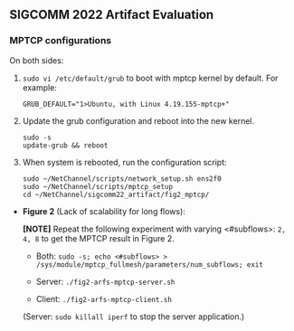 ## SIGCOMM 2022 Artifact Evaluation

### MPTCP configurations

On both sides:

1. `sudo vi /etc/default/grub` to boot with mptcp kernel by default. For example:  

   ```
   GRUB_DEFAULT="1>Ubuntu, with Linux 4.19.155-mptcp+"
   ```

2. Update the grub configuration and reboot into the new kernel.  

   ```
   sudo -s
   update-grub && reboot
   ```
   
3. When system is rebooted, run the configuration script:

   ```
   sudo ~/NetChannel/scripts/network_setup.sh ens2f0
   sudo ~/NetChannel/scripts/mptcp_setup
   cd ~/NetChannel/sigcomm22_artifact/fig2_mptcp/
   ```
   
- **Figure 2** (Lack of scalability for long flows):

   **[NOTE]** Repeat the following experiment with varying <#subflows>: `2, 4, 8` to get the MPTCP result in Figure 2.

   - Both: `sudo -s; echo <#subflows> > /sys/module/mptcp_fullmesh/parameters/num_subflows; exit`

   - Server: `./fig2-arfs-mptcp-server.sh`
   - Client: `./fig2-arfs-mptcp-client.sh`

   (Server: `sudo killall iperf` to stop the server application.)

